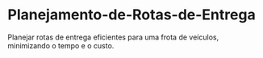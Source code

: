 # Planejamento-de-Rotas-de-Entrega
Planejar rotas de entrega eficientes para uma frota de veículos, minimizando o tempo e o custo.

